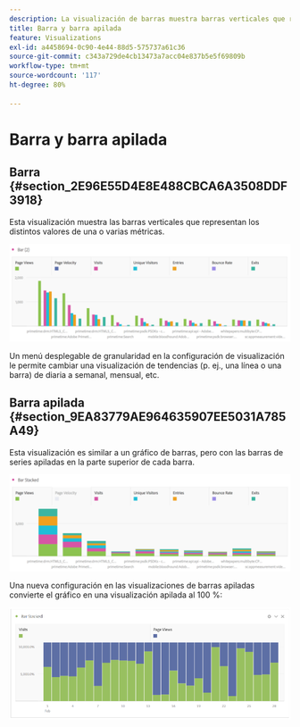 ```yaml
---
description: La visualización de barras muestra barras verticales que representan varios valores en una o más métricas.
title: Barra y barra apilada
feature: Visualizations
exl-id: a4458694-0c90-4e44-88d5-575737a61c36
source-git-commit: c343a729de4cb13473a7acc04e837b5e5f69809b
workflow-type: tm+mt
source-wordcount: '117'
ht-degree: 80%

---
```


# Barra y barra apilada

## Barra {#section_2E96E55D4E8E488CBCA6A3508DDF3918}

Esta visualización muestra las barras verticales que representan los distintos valores de una o varias métricas.

![Visualización de barras verticales que muestran varias métricas, incluidas Vistas de página, Visitas, Entradas y Salidas.](assets/bar.png)

Un menú desplegable de granularidad en la configuración de visualización le permite cambiar una visualización de tendencias (p. ej., una línea o una barra) de diaria a semanal, mensual, etc.

## Barra apilada {#section_9EA83779AE964635907EE5031A785A49}

Esta visualización es similar a un gráfico de barras, pero con las barras de series apiladas en la parte superior de cada barra.

![Gráfico de barras apiladas que muestra varias métricas.](assets/bar-stacked.png)

Una nueva configuración en las visualizaciones de barras apiladas convierte el gráfico en una visualización apilada al 100 %:

![Gráfico de barras apiladas al 100 %.](assets/stacked_100_percent.png)
